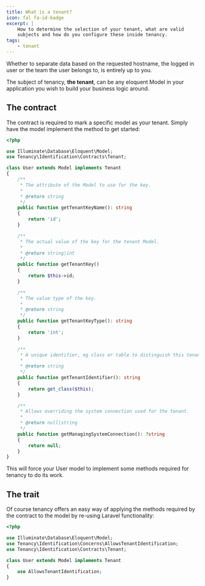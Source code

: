 ```yaml
---
title: What is a tenant?
icon: fal fa-id-badge
excerpt: |
    How to determine the selection of your tenant, what are valid
    subjects and how do you configure these inside tenancy.
tags:
    - tenant
---
```


Whether to separate data based on the requested hostname, the logged
in user or the team the user belongs to, is entirely up to you.

The subject of tenancy, **the tenant**, can be any eloquent Model
in your application you wish to build your business logic around.

## The contract

The contract is required to mark a specific model as your tenant.
Simply have the model implement the method to get started:

```php
<?php

use Illuminate\Database\Eloquent\Model;
use Tenancy\Identification\Contracts\Tenant;

class User extends Model implements Tenant
{
    /**
     * The attribute of the Model to use for the key.
     *
     * @return string
     */
    public function getTenantKeyName(): string
    {
        return 'id';
    }

    /**
     * The actual value of the key for the tenant Model.
     *
     * @return string|int
     */
    public function getTenantKey()
    {
        return $this->id;
    }

    /**
     * The value type of the key.
     *
     * @return string
     */
    public function getTenantKeyType(): string
    {
        return 'int';
    }

    /**
     * A unique identifier, eg class or table to distinguish this tenant Model.
     *
     * @return string
     */
    public function getTenantIdentifier(): string
    {
        return get_class($this);
    }

    /**
     * Allows overriding the system connection used for the tenant.
     *
     * @return null|string
     */
    public function getManagingSystemConnection(): ?string
    {
        return null;
    }
}
```

This will force your User model to implement some methods
required for tenancy to do its work. 

## The trait

Of course tenancy offers an easy way of applying the methods
required by the contract to the model by re-using Laravel
functionality:

```php
<?php

use Illuminate\Database\Eloquent\Model;
use Tenancy\Identification\Concerns\AllowsTenantIdentification;
use Tenancy\Identification\Contracts\Tenant;

class User extends Model implements Tenant
{
    use AllowsTenantIdentification;
}
```
